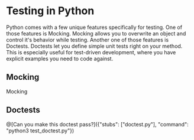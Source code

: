 # Testing in Python

Python comes with a few unique features specifically for testing.
One of those features is Mocking.
Mocking allows you to overwrite an object and control it's behavior while testing.
Another one of those features is Doctests.
Doctests let you define simple unit tests right on your method.
This is especially useful for test-driven development, where you have explicit examples you need to code against.

## Mocking
Mocking

## Doctests
@[Can you make this doctest pass?]({"stubs": ["doctest.py"], "command": "python3 test_doctest.py"})